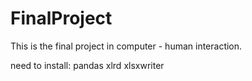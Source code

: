 # FinalProject
This is the final project in computer - human interaction.

need to install:
pandas
xlrd
xlsxwriter